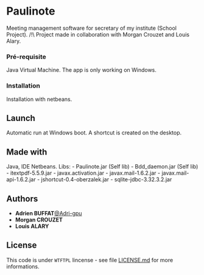 # Paulinote
Meeting management software for secretary of my institute (School Project).
/!\ Project made in collaboration with Morgan Crouzet and Louis Alary.

### Pré-requisite

Java Virtual Machine. The app is only working on Windows.

### Installation

Installation with netbeans.

## Launch

Automatic run at Windows boot. A shortcut is created on the desktop.

## Made with

Java, IDE Netbeans.
Libs:
    - Paulinote.jar (Self lib)
    - Bdd_daemon.jar (Self lib)
    - itextpdf-5.5.9.jar
    - javax.activation.jar
    - javax.mail-1.6.2.jar
    - javax.mail-api-1.6.2.jar
    - jshortcut-0.4-oberzalek.jar
    - sqlite-jdbc-3.32.3.2.jar

## Authors
* **Adrien BUFFAT**[@Adri-gpu](https://github.com/Adri-gpu)
* **Morgan CROUZET**
* **Louis ALARY**

## License

This code is under ``WTFTPL`` lincense - see file [LICENSE.md](LICENSE.md) for more informations.
